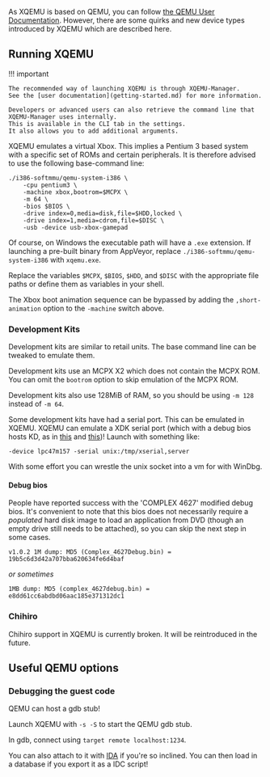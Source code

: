 As XQEMU is based on QEMU, you can follow [the QEMU User Documentation](http://qemu.weilnetz.de/qemu-doc.html).
However, there are some quirks and new device types introduced by XQEMU which are described here.


## Running XQEMU

!!! important

	The recommended way of launching XQEMU is through XQEMU-Manager.
	See the [user documentation](getting-started.md) for more information.
	
	Developers or advanced users can also retrieve the command line that XQEMU-Manager uses internally.
	This is available in the CLI tab in the settings.
	It also allows you to add additional arguments.

XQEMU emulates a virtual Xbox.
This implies a Pentium 3 based system with a specific set of ROMs and certain peripherals.
It is therefore advised to use the following base-command line:

```
./i386-softmmu/qemu-system-i386 \
    -cpu pentium3 \
    -machine xbox,bootrom=$MCPX \
    -m 64 \
    -bios $BIOS \
    -drive index=0,media=disk,file=$HDD,locked \
    -drive index=1,media=cdrom,file=$DISC \
    -usb -device usb-xbox-gamepad
```

Of course, on Windows the executable path will have a `.exe` extension. If launching
a pre-built binary from AppVeyor, replace `./i386-softmmu/qemu-system-i386` with
`xqemu.exe`.

Replace the variables `$MCPX`, `$BIOS`, `$HDD`, and `$DISC` with the appropriate
file paths or define them as variables in your shell.

The Xbox boot animation sequence can be bypassed by adding the
`,short-animation` option to the `-machine` switch above.


### Development Kits

Development kits are similar to retail units. The base command line can be tweaked to emulate them.

Development kits use an MCPX X2 which does not contain the MCPX ROM.
You can omit the `bootrom` option to skip emulation of the MCPX ROM.

Development kits also use 128MiB of RAM, so you should be using `-m 128` instead of `-m 64`.

Some development kits have had a serial port. This can be emulated in XQEMU.
XQEMU can emulate a XDK serial port (which with a debug bios hosts KD, as in [this](http://msdn.microsoft.com/en-us/library/hh406279.aspx) and [this](http://www.reactos.org/wiki/Techwiki:Kd))!
Launch with something like:
```
-device lpc47m157 -serial unix:/tmp/xserial,server
```
With some effort you can wrestle the unix socket into a vm for with WinDbg.
<!-- There's also a very barebones perl KD client in scripts/windpl --><!-- FIXME: This script is missing since XQEMU2 -->


#### Debug bios

People have reported success with the 'COMPLEX 4627' modified debug bios. It's
convenient to note that this bios does not necessarily require a _populated_
hard disk image to load an application from DVD (though an empty drive still
needs to be attached), so you can skip the next step in some cases.

```
v1.0.2 1M dump: MD5 (Complex_4627Debug.bin) = 19b5c6d3d42a707bba620634fe6d4baf
```

_or sometimes_

```
1MB dump: MD5 (complex_4627debug.bin) = e8dd61cc6abdbd06aac185e371312dc1
```

### Chihiro

Chihiro support in XQEMU is currently broken. It will be reintroduced in the future.


## Useful QEMU options

### Debugging the guest code

QEMU can host a gdb stub!

Launch XQEMU with `-s -S` to start the QEMU gdb stub.

In gdb, connect using `target remote localhost:1234`.

You can also attach to it with [IDA](https://www.hex-rays.com/products/ida/) if you're so inclined.
You can then load in a database if you export it as a IDC script!
